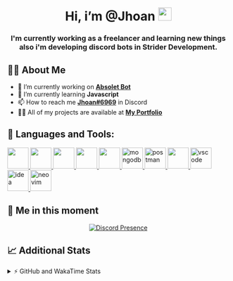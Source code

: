 <h1 align="center">Hi, i’m @Jhoan <img src="https://i.imgur.com/ILVRpZm.gif" width="30px"></h1>
<h3 align="center">I'm currently working as a freelancer and learning new things also i'm developing discord bots in Strider Development.</h3>

## 🙋‍♂️ About Me

- 🔭 I’m currently working on **[Absolet Bot](https://strider.cloud)**
- 🌱 I’m currently learning **Javascript**
- 📫 How to reach me **[Jhoan#6969](https://jhoan.monster/)** in Discord
- 👨‍💻 All of my projects are available at **[My Portfolio](https://jhoan.monster)**

## 🚀 Languages and Tools:
<p align="left"> 
    <a href="https://developer.mozilla.org/en-US/docs/Web/JavaScript" target="_blank"> <img src="https://img.icons8.com/color/48/000000/javascript.png" width="48" height="48"/> </a> 
    <a href="https://www.w3.org/html/" target="_blank"> <img src="https://img.icons8.com/color/48/000000/html-5.png" width="48" height="48"/> </a> 
    <a href="https://www.w3schools.com/css/" target="_blank"> <img src="https://img.icons8.com/color/48/000000/css3.png" width="48" height="48"/> </a> 
    <a href="https://getbootstrap.com" target="_blank"> <img src="https://img.icons8.com/color/48/000000/bootstrap.png" width="48" height="48"/> </a> 
    <a href="https://nodejs.org" target="_blank"> <img src="https://i.imgur.com/XX8lvL7.png" width="48" height="48"/> </a> 
    <a href="https://www.mongodb.com/" target="_blank"> <img src="https://i.imgur.com/nRtS3AN.png" alt="mongodb" width="48" height="48"/> </a> 
    <a href="https://postman.com" target="_blank"> <img src="https://www.vectorlogo.zone/logos/getpostman/getpostman-icon.svg" alt="postman" width="48" height="48"/> </a>   
    <a href="https://git-scm.com/" target="_blank"> <img src="https://img.icons8.com/color/48/000000/git.png" width="48" height="48"/> </a> 
    <a href="https://code.visualstudio.com" target="_blank" > <img src="https://upload.wikimedia.org/wikipedia/commons/thumb/9/9a/Visual_Studio_Code_1.35_icon.svg/2048px-Visual_Studio_Code_1.35_icon.svg.png" alt="vscode" width="48" height="48"> </a>
    <a href="https://www.jetbrains.com/es-es/idea/" target="_blank" > <img src="https://resources.jetbrains.com/storage/products/intellij-idea/img/meta/intellij-idea_logo_300x300.png" alt="idea" width="48" height="48"> </a>
    <a href="https://neovim.io" target="_blank"> <img src="https://icons.iconarchive.com/icons/papirus-team/papirus-apps/512/nvim-icon.png" alt="neovim" width="48" height="48"/> </a>
</p>
  
## 👤 Me in this moment
<p align="center">
    <a href="https://discord.com/users/852617426591154177" target="_blank" rel="nofollow">
        <img src="https://lanyard-profile-readme.vercel.app/api/852617426591154177?idleMessage=Probably%20coding%20Absolet..." alt="Discord Presence" align="center">
    </a>
</p>

## 📈 Additional Stats
<details>
    <summary>⚡ GitHub and WakaTime Stats</summary>
    <br/>

<!--START_SECTION:waka-->
![Code Time](http://img.shields.io/badge/Code%20Time-66%20hrs%2029%20mins-blue)

**🐱 My GitHub Data** 

> 🏆 343 Contributions in the Year 2022
 > 
> 📦 18.8 kB Used in GitHub's Storage 
 > 
> 💼 Opted to Hire
 > 
> 📜 4 Public Repositories 
 > 
> 🔑 11 Private Repositories  
 > 
**I'm an Early 🐤** 

```text
🌞 Morning    29 commits     ██░░░░░░░░░░░░░░░░░░░░░░░   8.15% 
🌆 Daytime    153 commits    ██████████░░░░░░░░░░░░░░░   42.98% 
🌃 Evening    142 commits    ██████████░░░░░░░░░░░░░░░   39.89% 
🌙 Night      32 commits     ██░░░░░░░░░░░░░░░░░░░░░░░   8.99%

```
📅 **I'm Most Productive on Saturday** 

```text
Monday       59 commits     ████░░░░░░░░░░░░░░░░░░░░░   16.57% 
Tuesday      25 commits     █░░░░░░░░░░░░░░░░░░░░░░░░   7.02% 
Wednesday    68 commits     ████░░░░░░░░░░░░░░░░░░░░░   19.1% 
Thursday     20 commits     █░░░░░░░░░░░░░░░░░░░░░░░░   5.62% 
Friday       18 commits     █░░░░░░░░░░░░░░░░░░░░░░░░   5.06% 
Saturday     106 commits    ███████░░░░░░░░░░░░░░░░░░   29.78% 
Sunday       60 commits     ████░░░░░░░░░░░░░░░░░░░░░   16.85%

```


📊 **This Week I Spent My Time On** 

```text
⌚︎ Time Zone: America/Bogota

💬 Programming Languages: 
JavaScript               26 hrs 37 mins      ███████████████████████░░   92.0% 
EJS                      34 mins             ░░░░░░░░░░░░░░░░░░░░░░░░░   2.01% 
Python                   34 mins             ░░░░░░░░░░░░░░░░░░░░░░░░░   1.96% 
YAML                     27 mins             ░░░░░░░░░░░░░░░░░░░░░░░░░   1.6% 
JSON                     25 mins             ░░░░░░░░░░░░░░░░░░░░░░░░░   1.49%

🔥 Editors: 
VS Code                  28 hrs 54 mins      █████████████████████████   99.92% 
Neovim                   1 min               ░░░░░░░░░░░░░░░░░░░░░░░░░   0.08%

🐱‍💻 Projects: 
Moon Bot                 23 hrs 1 min        ████████████████████░░░░░   79.61% 
Cisco Bot                2 hrs 5 mins        █░░░░░░░░░░░░░░░░░░░░░░░░   7.26% 
Absolet Bot              2 hrs 4 mins        █░░░░░░░░░░░░░░░░░░░░░░░░   7.15% 
Nasgar Bot               1 hr                ░░░░░░░░░░░░░░░░░░░░░░░░░   3.47% 
cisco                    22 mins             ░░░░░░░░░░░░░░░░░░░░░░░░░   1.28%

💻 Operating System: 
Linux                    28 hrs 55 mins      █████████████████████████   100.0%

```

**I Mostly Code in JavaScript** 

```text
JavaScript               8 repos             ████████████████░░░░░░░░░   66.67% 
Java                     2 repos             ████░░░░░░░░░░░░░░░░░░░░░   16.67% 
SCSS                     1 repo              ██░░░░░░░░░░░░░░░░░░░░░░░   8.33% 
TypeScript               1 repo              ██░░░░░░░░░░░░░░░░░░░░░░░   8.33%

```



 Last Updated on 06/05/2022 19:35:48 UTC
<!--END_SECTION:waka-->
</details>

